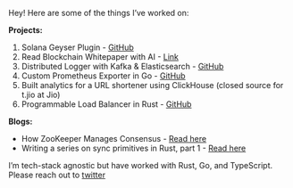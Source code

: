Hey! Here are some of the things I’ve worked on:  

**Projects:**  
1. Solana Geyser Plugin - [GitHub](https://github.com/paahaad/Solana-Geyser-Plugin-for-ClickHouse)
2. Read Blockchain Whitepaper with AI   - [Link](https://d-foundation.vercel.app) 
3. Distributed Logger with Kafka & Elasticsearch - [GitHub](https://github.com/paahaad/distributed-logger)  
4. Custom Prometheus Exporter in Go - [GitHub](https://github.com/paahaad/Prometheus-Exporter-Using-Go)  
5. Built analytics for a URL shortener using ClickHouse (closed source for t.jio at Jio)  
6. Programmable Load Balancer in Rust - [GitHub](https://github.com/paahaad/Load-Balancer-Rust)  

**Blogs:**  
- How ZooKeeper Manages Consensus - [Read here](https://medium.com/@parvat.raj2/zookeeper-managing-consensus-in-distributed-systems-27976125a084)  
- Writing a series on sync primitives in Rust, part 1 - [Read here](https://x.com/compose/articles/edit/1887341042892255232)  

I’m tech-stack agnostic but have worked with Rust, Go, and TypeScript. Please reach out to [twitter](https://x.com/ParvatRajSingh)
